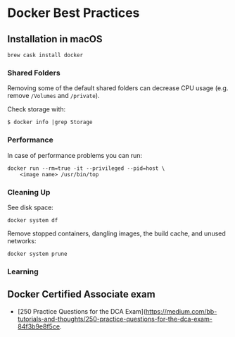 # Docker Best Practices

## Installation in macOS

```
brew cask install docker
```

### Shared Folders

Removing some of the default shared folders can decrease CPU usage (e.g. remove `/Volumes` and `/private`). 

Check storage with:

```
$ docker info |grep Storage
```

### Performance

In case of performance problems you can run:

```
docker run --rm=true -it --privileged --pid=host \
    <image name> /usr/bin/top
```

### Cleaning Up

See disk space:

```
docker system df
```


Remove stopped containers, dangling images, the build cache, and unused networks:

```
docker system prune
```

### Learning

##  Docker Certified Associate exam

* [250 Practice Questions for the DCA Exam](https://medium.com/bb-tutorials-and-thoughts/250-practice-questions-for-the-dca-exam-84f3b9e8f5ce.